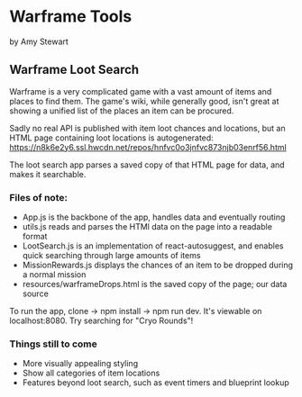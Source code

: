 # Warframe Tools
by Amy Stewart
## Warframe Loot Search

Warframe is a very complicated game with a vast amount of items and places to find them. The game's wiki, while generally good, isn't great at showing a unified list of the places an item can be procured.

Sadly no real API is published with item loot chances and locations, but an HTML page containing loot locations is autogenerated: https://n8k6e2y6.ssl.hwcdn.net/repos/hnfvc0o3jnfvc873njb03enrf56.html

The loot search app parses a saved copy of that HTML page for data, and makes it searchable.

### Files of note:
 * App.js is the backbone of the app, handles data and eventually routing
 * utils.js reads and parses the HTMl data on the page into a readable format
 * LootSearch.js is an implementation of react-autosuggest, and enables quick searching through large amounts of items
 * MissionRewards.js displays the chances of an item to be dropped during a normal mission
 * resources/warframeDrops.html is the saved copy of the page; our data source
 
To run the app, clone -> npm install -> npm run dev. It's viewable on localhost:8080. Try searching for "Cryo Rounds"!

### Things still to come
 * More visually appealing styling
 * Show all categories of item locations
 * Features beyond loot search, such as event timers and blueprint lookup
